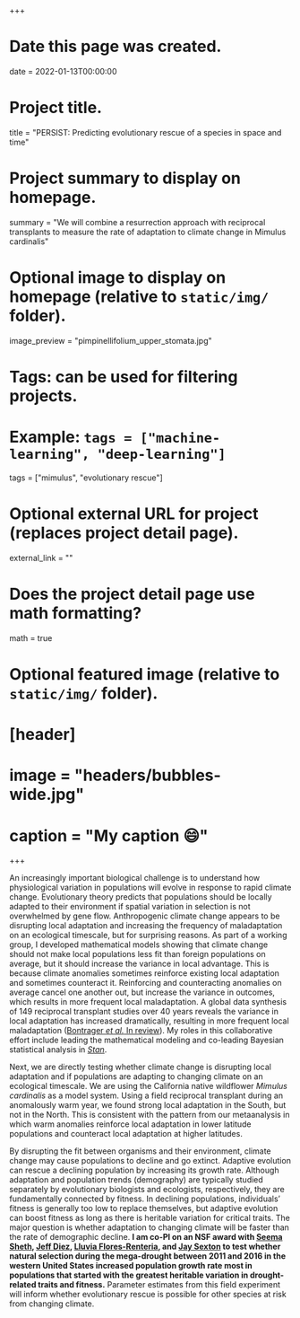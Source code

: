 +++
# Date this page was created.
date = 2022-01-13T00:00:00

# Project title.
title = "PERSIST: Predicting evolutionary rescue of a species in space and time"

# Project summary to display on homepage.
summary = "We will combine a resurrection approach with reciprocal transplants to measure the rate of adaptation to climate change in Mimulus cardinalis"

# Optional image to display on homepage (relative to `static/img/` folder).
image_preview = "pimpinellifolium_upper_stomata.jpg"

# Tags: can be used for filtering projects.
# Example: `tags = ["machine-learning", "deep-learning"]`
tags = ["mimulus", "evolutionary rescue"]

# Optional external URL for project (replaces project detail page).
external_link = ""

# Does the project detail page use math formatting?
math = true

# Optional featured image (relative to `static/img/` folder).
# [header]
# image = "headers/bubbles-wide.jpg"
# caption = "My caption :smile:"

+++


An increasingly important biological challenge is to understand how physiological variation in populations will evolve in response to rapid climate change. Evolutionary theory predicts that populations should be locally adapted to their environment if spatial variation in selection is not overwhelmed by gene flow. Anthropogenic climate change appears to be disrupting local adaptation and increasing the frequency of maladaptation on an ecological timescale, but for surprising reasons. As part of a working group, I developed mathematical models showing that climate change should not make local populations less fit than foreign populations on average, but it should increase the variance in local advantage. This is because climate anomalies sometimes reinforce existing local adaptation and sometimes counteract it. Reinforcing and counteracting anomalies on average cancel one another out, but increase the variance in outcomes, which results in more frequent local maladaptation. A global data synthesis of 149 reciprocal transplant studies over 40 years reveals the variance in local adaptation has increased dramatically, resulting in more frequent local maladaptation ([Bontrager *et al.* In review](https://doi.org/10.1101/2020.11.01.364349)).  My roles in this collaborative effort include leading the mathematical modeling and co-leading Bayesian statistical analysis in [*Stan*](https://mc-stan.org).

Next, we are directly testing whether climate change is disrupting local adaptation and if populations are adapting to changing climate on an ecological timescale. We are using the California native wildflower *Mimulus cardinalis* as a model system. Using a field reciprocal transplant during an anomalously warm year, we found strong local adaptation in the South, but not in the North. This is consistent with the pattern from our metaanalysis in which warm anomalies reinforce local adaptation in lower latitude populations and counteract local adaptation at higher latitudes.

By disrupting the fit between organisms and their environment, climate change may cause populations to decline and go extinct. Adaptive evolution can rescue a declining population by increasing its growth rate. Although adaptation and population trends (demography) are typically studied separately by evolutionary biologists and ecologists, respectively, they are fundamentally connected by fitness. In declining populations, individuals’ fitness is generally too low to replace themselves, but adaptive evolution can boost fitness as long as there is heritable variation for critical traits. The major question is whether adaptation to changing climate will be faster than the rate of demographic decline. **I am co-PI on an NSF award with [Seema Sheth](https://seemasheth.weebly.com/), [Jeff Diez](https://ie2.uoregon.edu/people/diez/), [Lluvia Flores-Renteria](https://lluviafloresr.wixsite.com/lluviafloreslab), and [Jay Sexton](https://sextonlab.ucmerced.edu/) to test whether natural selection during the mega-drought between 2011 and 2016 in the western United States increased population growth rate most in populations that started with the greatest heritable variation in drought-related traits and fitness.**  Parameter estimates from this field experiment will inform whether evolutionary rescue is possible for other species at risk from changing climate. 
